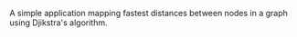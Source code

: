 A simple application mapping fastest distances between nodes in a graph using Djikstra's algorithm.
